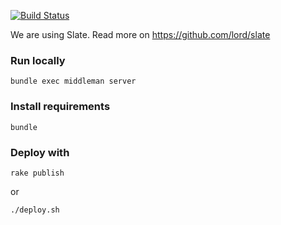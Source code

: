 [![Build Status](https://travis-ci.org/fablabbcn/smartcitizen-api-docs.svg?branch=master)](https://travis-ci.org/fablabbcn/smartcitizen-api-docs)


We are using Slate. Read more on https://github.com/lord/slate


### Run locally
`bundle exec middleman server`

### Install requirements
`bundle`


### Deploy with

`rake publish`

or

`./deploy.sh`
